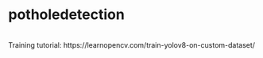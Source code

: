 # potholedetection


<br>
Training tutorial: https://learnopencv.com/train-yolov8-on-custom-dataset/
<br>
